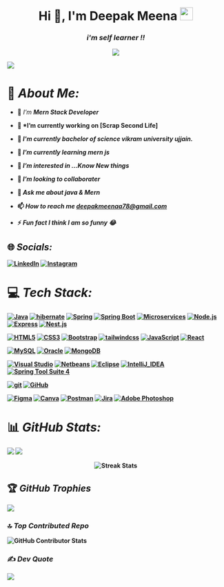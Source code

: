 <h1 align="center" font=Fira>Hi 👋, I'm Deepak Meena <img src="https://media.giphy.com/media/WUlplcMpOCEmTGBtBW/giphy.gif" width="30"></h1>
<h3 align="center"> <i>i'm self learner !!</i></h3>

<p align="center">
  <!-- Typing SVG by DenverCoder1 - https://github.com/DenverCoder1/readme-typing-svg -->
  <a href="https://github.com/VinodChoudhart12/readme-typing-svg">
    <img src="https://readme-typing-svg.demolab.com/?lines=JAVA And MERN stack%20web%20developer;Always%20learning%20new%20things&font=Fira%20Code&center=true&width=440&height=45&color=f75c7e&vCenter=true&pause=1000&size=22" /></a>
</p>

    
![](https://komarev.com/ghpvc/?username=deepakmeena78&color=green)
# 💫 <i>About Me:</i>

- 🌱 *I’m  <strong> Mern Stack Developer <strong>*

- 🔭 *I’m currently working on [Scrap Second Life]

- 🏫 *I'm currently bachelor of science vikram university ujjain.* <br>

- 🤝 *I’m currently learning **mern js***

- 👀 *I’m interested in ...Know New things*

- 👯 *I’m looking to collaborater*

<!--- 🤝 I’m looking for help with [kdsjs](kjsd) -->

<!--- 👨‍💻 All of my projects are available at [portpoliyo link](portpoliyo link) -->

<!-- - 📝 I regularly write articles on [blog link](blog link) -->

- 💬 *Ask me about **java & Mern***

- 📫 *How to reach me **deepakmeenaa78@gmail.com***

<!-- - 📄 Know about my experiences [resume link](resume link) -->

- ⚡ *Fun fact **I think I am so funny 😂***


## 🌐 <i>Socials:</i>
[![LinkedIn](https://img.shields.io/badge/LinkedIn-%230077B5.svg?logo=linkedin&logoColor=white)](https://linkedin.com/in/deepak-meena-220114286/)
[![Instagram](https://img.shields.io/badge/instagram-%23E4405F.svg?logo=instagram&logoColor=white)](https://instagram.com/ankit____meena_)


# 💻 <i>Tech Stack:</i>
[![Java](https://img.shields.io/badge/java-%23ED8B00.svg?style=flat&logo=java&logoColor=white)](https://www.java.com/)
[![hibernate](https://img.shields.io/badge/hibernate-%C71A36.svg?style=flat&logo=hibernate&logoColor=white)](https://hibernate.org/)
[![Spring](https://img.shields.io/badge/spring-%236DB33A.svg?style=flat&logo=spring&logoColor=white)](https://spring.io/)
[![Spring Boot](https://img.shields.io/badge/spring%20boot-%23363636.svg?style=flat&logo=springboot&logoColor=white)](https://spring.io/projects/spring-boot)
[![Microservices](https://img.shields.io/badge/Microservices-%23316192?style=flat)](https://en.wikipedia.org/wiki/Microservices)
[![Node.js](https://img.shields.io/badge/node.js-%2343853D.svg?style=flat&logo=node.js&logoColor=white)](https://nodejs.org/en)
[![Express](https://img.shields.io/badge/express-%2370D7F4.svg?style=flat&logo=express&logoColor=white)](https://expressjs.com/)
[![Nest.js](https://img.shields.io/badge/nest.js-%2370E7F4.svg?style=flat&logo=express&logoColor=white)](https://docs.nestjs.com/)



[![HTML5](https://img.shields.io/badge/html5-%23E34F26.svg?style=flat&logo=html5&logoColor=white)](https://www.w3schools.com/html/)
[![CSS3](https://img.shields.io/badge/css3-%231572B6.svg?style=flat&logo=css3&logoColor=white)](https://www.w3schools.com/css/) 
[![Bootstrap](https://img.shields.io/badge/bootstrap-%23563D7C.svg?style=flat&logo=bootstrap&logoColor=white)](https://getbootstrap.com/docs/5.3/getting-started/introduction/)
[![tailwindcss](https://img.shields.io/badge/tailwindcss-%23563D7C.svg?style=flat&logo=tailwindcss&logoColor=white)](https://getbootstrap.com/docs/5.3/getting-started/introduction/)
[![JavaScript](https://img.shields.io/badge/javascript-%23323330.svg?style=flat&logo=javascript&logoColor=%23F7DF1E)]() 
[![React](https://img.shields.io/badge/react-%2320232a.svg?style=flat&logo=react&logoColor=%2361DAFB)]()



[![MySQL](https://img.shields.io/badge/mysql-%2300f.svg?style=flat&logo=mysql&logoColor=white)](https://dev.mysql.com/doc/)
[![Oracle](https://img.shields.io/badge/Oracle-F80000?style=flat&logo=oracle&logoColor=white)](https://www.oracle.com/in/database/)
[![MongoDB](https://img.shields.io/badge/MongoDB-%234ea94b.svg?style=flat&logo=mongodb&logoColor=white)](https://www.mongodb.com/)




[![Visual Studio](https://img.shields.io/badge/visual%20studio-%23FF6F00.svg?style=flat&logo=visual-studio-code&logoColor=white)](https://code.visualstudio.com/download)
[![Netbeans](https://img.shields.io/badge/NetBeans-1B6AC6?style=flat&logo=apache-netbeans-ide&logoColor=white)](https://netbeans.apache.org/front/main/download/index.htm)
[![Eclipse](https://img.shields.io/badge/Eclipse-2C2255?style=flat&logo=eclipse-ide&logoColor=white)](https://www.eclipse.)
[![IntelliJ_IDEA](https://img.shields.io/badge/IntelliJ_IDEA-000000?style=flat&logo=intellij-idea&logoColor=white)](https://www.jetbrains.com/idea/)
[![Spring Tool Suite 4](https://img.shields.io/badge/Spring_Tool_Suite_4-6DB33F?style=flat&logo=spring&logoColor=white)](https://spring.io/tools)




[![git](https://img.shields.io/badge/git-%23FF6F00.svg?style=flat&logo=git&logoColor=white)](https://git-scm.com/)
[![GiHub](https://img.shields.io/badge/GiHub-%F9DC3e.svg?style=flat&logo=github&logoColor=white)](https://github.com/)


[![Figma](https://img.shields.io/badge/figma-%23F24E1E.svg?style=flat&logo=figma&logoColor=white)](https://www.figma.com/files/recents-and-sharing?fuid=1290023165947971338)
[![Canva](https://img.shields.io/badge/Canva-%2300C4CC.svg?style=flat&logo=Canva&logoColor=white)](https://www.canva.com/)
[![Postman](https://img.shields.io/badge/Postman-FF6C37?style=flat&logo=postman&logoColor=white)](https://www.postman.com/)
[![Jira](https://img.shields.io/badge/jira-%230A0FFF.svg?style=flat&logo=jira&logoColor=white)](https://www.atlassian.com/software/jira)
[![Adobe Photoshop](https://img.shields.io/badge/Adobephotoshop-%2331A8FF.svg?style=flat&logo=adobephotoshop&logoColor=white)](https://www.adobe.com/products/photoshop.ht)


<!--
![Kotlin](https://img.shields.io/badge/kotlin-%230095D5.svg?style=flat&logo=kotlin&logoColor=white) 
![PHP](https://img.shields.io/badge/php-%23777BB4.svg?style=flat&logo=php&logoColor=white) 

![TypeScript](https://img.shields.io/badge/typescript-%23007ACC.svg?style=flat&logo=typescript&logoColor=white)
![Python](https://img.shields.io/badge/python-3670A0?style=flat&logo=python&logoColor=ffdd54) 
![Go](https://img.shields.io/badge/go-%2300ADD8.svg?style=flat&logo=go&logoColor=white) 
![GraphQL](https://img.shields.io/badge/-GraphQL-E10098?style=flat&logo=graphql&logoColor=white) 


![Solidity](https://img.shields.io/badge/Solidity-%23363636.svg?style=flat&logo=solidity&logoColor=white) 


![NestJS](https://img.shields.io/badge/nestjs-%23E0234E.svg?style=flat&logo=nestjs&logoColor=white) 
![React Router](https://img.shields.io/badge/React_Router-CA4245?style=flat&logo=react-router&logoColor=white) 
![Redux](https://img.shields.io/badge/redux-%23593d88.svg?style=flat&logo=redux&logoColor=white) 
![TailwindCSS](https://img.shields.io/badge/tailwindcss-%2338B2AC.svg?style=flat&logo=tailwind-css&logoColor=white) 
![SASS](https://img.shields.io/badge/SASS-hotpink.svg?style=flat&logo=SASS&logoColor=white) 
![Webpack](https://img.shields.io/badge/webpack-%238DD6F9.svg?style=flat&logo=webpack&logoColor=black) 
![Yarn](https://img.shields.io/badge/yarn-%232C8EBB.svg?style=flat&logo=yarn&logoColor=white) 
![NPM](https://img.shields.io/badge/NPM-%23000000.svg?style=flat&logo=npm&logoColor=white) 

![ANDROID](https://img.shields.io/badge/android-%2320232a.svg?style=flat&logo=android&logoColor=%a4c639) 
![jQuery](https://img.shields.io/badge/jquery-%230769AD.svg?style=flat&logo=jquery&logoColor=white) 

![Chart.js](https://img.shields.io/badge/chart.js-F5788D.svg?style=flat&logo=chart.js&logoColor=white) 
![Ant-Design](https://img.shields.io/badge/-AntDesign-%230170FE?style=flat&logo=ant-design&logoColor=white) 
![JWT](https://img.shields.io/badge/JWT-black?style=flat&logo=JSON%20web%20tokens)
![AWS](https://img.shields.io/badge/AWS-%23FF9900.svg?style=flat&logo=amazon-aws&logoColor=white) 
![Firebase](https://img.shields.io/badge/firebase-%23039BE5.svg?style=flat&logo=firebase) 

![Postgres](https://img.shields.io/badge/postgres-%23316192.svg?style=flat&logo=postgresql&logoColor=white) 

![AmazonDynamoDB](https://img.shields.io/badge/Amazon%20DynamoDB-4053D6?style=flat&logo=Amazon%20DynamoDB&logoColor=white) 
![SQLite](https://img.shields.io/badge/sqlite-%2307405e.svg?style=flat&logo=sqlite&logoColor=white) 
![Apache](https://img.shields.io/badge/apache-%23D42029.svg?style=flat&logo=apache&logoColor=white)
![Apache Airflow](https://img.shields.io/badge/Apache%20Airflow-017CEE?style=flat&logo=Apache%20Airflow&logoColor=white) 
![Apache Maven](https://img.shields.io/badge/Apache%20Maven-C71A36?style=flat&logo=Apache%20Maven&logoColor=white)

![Proto.io](https://img.shields.io/badge/Proto.io-161637?style=flat&logo=proto.io&logoColor=00e5ff) 
![NumPy](https://img.shields.io/badge/numpy-%23013243.svg?style=flat&logo=numpy&logoColor=white) 
![Pandas](https://img.shields.io/badge/pandas-%23150458.svg?style=flat&logo=pandas&logoColor=white) 
![Plotly](https://img.shields.io/badge/Plotly-%233F4F75.svg?style=flat&logo=plotly&logoColor=white)
![TensorFlow](https://img.shields.io/badge/TensorFlow-%23FF6F00.svg?style=flat&logo=TensorFlow&logoColor=white)
![LINUX](https://img.shields.io/badge/Linux-FCC624?style=flat&logo=linux&logoColor=black) 
![Docker](https://img.shields.io/badge/docker-%230db7ed.svg?style=flat&logo=docker&logoColor=white)
![Kubernetes](https://img.shields.io/badge/kubernetes-%23326ce5.svg?style=flat&logo=kubernetes&logoColor=white) 
![Terraform](https://img.shields.io/badge/terraform-%235835CC.svg?style=flat&logo=terraform&logoColor=white) 
![ElasticSearch](https://img.shields.io/badge/-ElasticSearch-005571?style=flat&logo=elasticsearch) 
![ESLint](https://img.shields.io/badge/ESLint-4B3263?style=flat&logo=eslint&logoColor=white) 
![Babel](https://img.shields.io/badge/Babel-F9DC3e?style=flat&logo=babel&logoColor=black) 

![Swagger](https://img.shields.io/badge/-Swagger-%23Clojure?style=flat&logo=swagger&logoColor=white) 

![Notion](https://img.shields.io/badge/Notion-%23000000.svg?style=flat&logo=notion&logoColor=white) 
-->
# 📊 <i>GitHub Stats:</i>

![](https://github-readme-stats.vercel.app/api/top-langs/?username=deepakmeena78&theme=gotham&hide_border=false&include_all_commits=true&count_private=true&layout=compact)
![](https://github-readme-stats.vercel.app/api?username=deepakmeena78&theme=gotham&hide_border=false) <br>
<!--![](https://github-readme-streak-stats.herokuapp.com/?user=Deeoak&theme=gotham&hide_border=false)-->
<center>
        <img src="https://github-readme-streak-stats.herokuapp.com/?user=deepakmeena78&theme=gotham&hide_border=false" alt="Streak Stats">
    </center>


## 🏆 <i>GitHub Trophies</i>
![](https://github-profile-trophy.vercel.app/?username=deepakmeena78&theme=darkhub&no-frame=false&no-bg=false&margin-w=4)

### 🔝 <i>Top Contributed Repo</i>
<div >
  <img src="https://github-contributor-stats.vercel.app/api?username=deepakmeena78&limit=5&theme=dark&combine_all_yearly_contributions=true" alt="GitHub Contributor Stats">
</div>


### ✍️ <i>Dev Quote</i>
![](https://quotes-github-readme.vercel.app/api?type=horizontal&theme=gruvbox)

<!-- Proudly created with GPRM ( https://gprm.itsvg.in ) -->

<br clear="both">

